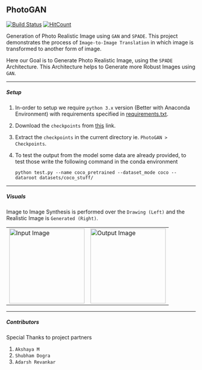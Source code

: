 PhotoGAN
---
[![Build Status](https://travis-ci.org/AdarshRevankar/PhotoGAN.png?branch=master)](https://travis-ci.org/AdarshRevankar/PhotoGAN)
[![HitCount](http://hits.dwyl.com/AdarshRevankar/PhotoGAN.svg)](http://hits.dwyl.com/AdarshRevankar/PhotoGAN)

Generation of Photo Realistic Image using `GAN` and `SPADE`. This project demonstrates the process of `Image-to-Image Translation` in which image is transformed to another form of image.

Here our Goal is to Generate Photo Realistic Image, using the `SPADE` Architecture. This Architecture helps to Generate more Robust Images using `GAN`.

---
##### Setup
1. In-order to setup we require `python 3.x` version (Better with Anaconda Environment) with requirements specified in [requirements.txt](https://github.com/AdarshRevankar/PhotoGAN/blob/master/requirements.txt).
1. Download the `checkpoints` from [this](https://drive.google.com/open?id=1hHyGiQhM5pOIOCcpor7LzyUT5hiAZnGM) link.
1. Extract the `checkpoints` in the current directory ie. `PhotoGAN > Checkpoints`.
1. To test the output from the model some data are already provided, to test those write the following command in the conda environment
   
   `python test.py --name coco_pretrained --dataset_mode coco --dataroot datasets/coco_stuff/`

---
##### Visuals
Image to Image Synthesis is performed over the `Drawing (Left)` and the Realistic Image is `Generated (Right)`.
<table style="animation: ease-in-out">
    <tr>
        <td>
            <img src="https://user-images.githubusercontent.com/48080453/80318196-ef689f00-8825-11ea-9819-7a9ff20c9ed8.png" width="200xp" height="200xp" alt="Input Image"/>
        </td>
        <td>
            <img src="https://user-images.githubusercontent.com/48080453/80318201-fa233400-8825-11ea-8232-da120fa6d66a.png" width="200xp" height="200xp" alt="Output Image"/>
        </td>
    </tr>
</table>

---
##### Contributors
Special Thanks to project partners

1. `Akshaya M`
1. `Shubham Dogra`
1. `Adarsh Revankar`
